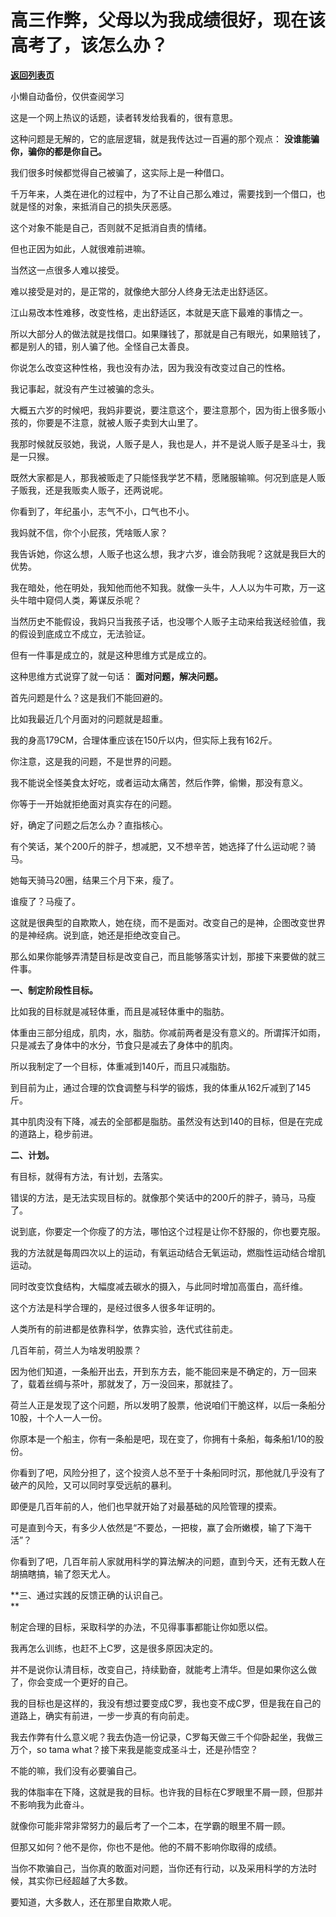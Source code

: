 # 高三作弊，父母以为我成绩很好，现在该高考了，该怎么办？

[**返回列表页**](/gzh/记忆承载3)

小懒自动备份，仅供查阅学习

这是一个网上热议的话题，读者转发给我看的，很有意思。  

  

这种问题是无解的，它的底层逻辑，就是我传达过一百遍的那个观点： **没谁能骗你，骗你的都是你自己。**

  

我们很多时候都觉得自己被骗了，这实际上是一种借口。  

  

千万年来，人类在进化的过程中，为了不让自己那么难过，需要找到一个借口，也就是怪的对象，来抵消自己的损失厌恶感。  

  

这个对象不能是自己，否则就不足抵消自责的情绪。

  

但也正因为如此，人就很难前进嘛。

  

当然这一点很多人难以接受。  

  

难以接受是对的，是正常的，就像绝大部分人终身无法走出舒适区。  

  

江山易改本性难移，改变性格，走出舒适区，本就是天底下最难的事情之一。  

  

所以大部分人的做法就是找借口。如果赚钱了，那就是自己有眼光，如果赔钱了，都是别人的错，别人骗了他。全怪自己太善良。

  

你说怎么改变这种性格，我也没有办法，因为我没有改变过自己的性格。  

  

我记事起，就没有产生过被骗的念头。  

  

大概五六岁的时候吧，我妈非要说，要注意这个，要注意那个，因为街上很多贩小孩的，你要是不注意，就被人贩子卖到大山里了。

  

我那时候就反驳她，我说，人贩子是人，我也是人，并不是说人贩子是圣斗士，我是一只猴。

  

既然大家都是人，那我被贩走了只能怪我学艺不精，愿赌服输嘛。何况到底是人贩子贩我，还是我贩卖人贩子，还两说呢。

  

你看到了，年纪虽小，志气不小，口气也不小。

  

我妈就不信，你个小屁孩，凭啥贩人家？

  

我告诉她，你这么想，人贩子也这么想，我才六岁，谁会防我呢？这就是我巨大的优势。

  

我在暗处，他在明处，我知他而他不知我。就像一头牛，人人以为牛可欺，万一这头牛暗中窥伺人类，筹谋反杀呢？

  

当然历史不能假设，我妈只当我孩子话，也没哪个人贩子主动来给我送经验值，我的假设到底成立不成立，无法验证。

  

但有一件事是成立的，就是这种思维方式是成立的。  

  

这种思维方式说穿了就一句话： **面对问题，解决问题。**

  

首先问题是什么？这是我们不能回避的。  

  

比如我最近几个月面对的问题就是超重。

  

我的身高179CM，合理体重应该在150斤以内，但实际上我有162斤。  

  

你注意，这是我的问题，不是世界的问题。  

  

我不能说全怪美食太好吃，或者运动太痛苦，然后作弊，偷懒，那没有意义。

  

你等于一开始就拒绝面对真实存在的问题。

  

好，确定了问题之后怎么办？直指核心。  

  

有个笑话，某个200斤的胖子，想减肥，又不想辛苦，她选择了什么运动呢？骑马。

  

她每天骑马20圈，结果三个月下来，瘦了。

  

谁瘦了？马瘦了。

  

这就是很典型的自欺欺人，她在绕，而不是面对。改变自己的是神，企图改变世界的是神经病。说到底，她还是拒绝改变自己。  

  

那么如果你能够弄清楚目标是改变自己，而且能够落实计划，那接下来要做的就三件事。  

  

 **一、制定阶段性目标。**

  

比如我的目标就是减轻体重，而且是减轻体重中的脂肪。

  

体重由三部分组成，肌肉，水，脂肪。你减前两者是没有意义的。所谓挥汗如雨，只是减去了身体中的水分，节食只是减去了身体中的肌肉。

  

所以我制定了一个目标，体重减到140斤，而且只减脂肪。

  

到目前为止，通过合理的饮食调整与科学的锻炼，我的体重从162斤减到了145斤。

  

其中肌肉没有下降，减去的全部都是脂肪。虽然没有达到140的目标，但是在完成的道路上，稳步前进。  

  

 **二、计划。**

  

有目标，就得有方法，有计划，去落实。

  

错误的方法，是无法实现目标的。就像那个笑话中的200斤的胖子，骑马，马瘦了。

  

说到底，你要定一个你瘦了的方法，哪怕这个过程是让你不舒服的，你也要克服。

  

我的方法就是每周四次以上的运动，有氧运动结合无氧运动，燃脂性运动结合增肌运动。

  

同时改变饮食结构，大幅度减去碳水的摄入，与此同时增加高蛋白，高纤维。  

  

这个方法是科学合理的，是经过很多人很多年证明的。

  

人类所有的前进都是依靠科学，依靠实验，迭代式往前走。

  

几百年前，荷兰人为啥发明股票？  

  

因为他们知道，一条船开出去，开到东方去，能不能回来是不确定的，万一回来了，载着丝绸与茶叶，那就发了，万一没回来，那就挂了。

  

荷兰人正是发现了这个问题，所以发明了股票，他说咱们干脆这样，以后一条船分10股，十个人一人一份。  

  

你原本是一个船主，你有一条船是吧，现在变了，你拥有十条船，每条船1/10的股份。  

  

你看到了吧，风险分担了，这个投资人总不至于十条船同时沉，那他就几乎没有了破产的风险，又可以同时享受远航的暴利。  

  

即便是几百年前的人，他们也早就开始了对最基础的风险管理的摸索。

  

可是直到今天，有多少人依然是“不要怂，一把梭，赢了会所嫩模，输了下海干活”？

  

你看到了吧，几百年前人家就用科学的算法解决的问题，直到今天，还有无数人在胡搞瞎搞，输了怨天尤人。  

  

 **三、通过实践的反馈正确的认识自己。  
**

  

制定合理的目标，采取科学的办法，不见得事事都能让你如愿以偿。  

  

我再怎么训练，也赶不上C罗，这是很多原因决定的。

  

并不是说你认清目标，改变自己，持续勤奋，就能考上清华。但是如果你这么做了，你会变成一个更好的自己。

  

我的目标也是这样的，我没有想过要变成C罗，我也变不成C罗，但是我在自己的道路上，确实有前进，一步一步真的有向前走。  

  

我去作弊有什么意义呢？我去伪造一份记录，C罗每天做三千个仰卧起坐，我做三万个，so tama what？接下来我是能变成圣斗士，还是孙悟空？  

  

不能的嘛，我们没有必要骗自己。  

  

我的体脂率在下降，这就是我的目标。也许我的目标在C罗眼里不屑一顾，但那并不影响我为此奋斗。  

  

就像你可能非常非常努力的最后考了一个二本，在学霸的眼里不屑一顾。  

  

但那又如何？他不是你，你也不是他。他的不屑不影响你取得的成绩。

  

当你不欺骗自己，当你真的敢面对问题，当你还有行动，以及采用科学的方法时候，其实你已经超越了大多数。  

  

要知道，大多数人，还在那里自欺欺人呢。

